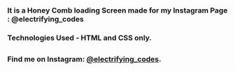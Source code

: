 ### It is a Honey Comb loading Screen made for my Instagram Page : @electrifying_codes

### Technologies Used - HTML and CSS only.

##
### Find me on Instagram: [@electrifying_codes][Instagram].

[instagram]: https://www.instagram.com/electrifying_codes